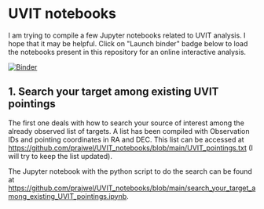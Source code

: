 # UVIT notebooks

I am trying to compile a few Jupyter notebooks related to UVIT analysis. I hope that it may be helpful. Click on "Launch binder" badge below to load the notebooks present in this repository for an online interactive analysis.

 [![Binder](https://mybinder.org/badge_logo.svg)](https://mybinder.org/v2/gh/prajwel/UVIT_notebooks/HEAD)


## 1. Search your target among existing UVIT pointings 
The first one deals with how to search your source of interest among the already observed list of targets. A list has been compiled with Observation IDs and pointing coordinates in RA and DEC. This list can be accessed at https://github.com/prajwel/UVIT_notebooks/blob/main/UVIT_pointings.txt (I will try to keep the list updated).

The Jupyter notebook with the python script to do the search can be found at https://github.com/prajwel/UVIT_notebooks/blob/main/search_your_target_among_existing_UVIT_pointings.ipynb.

